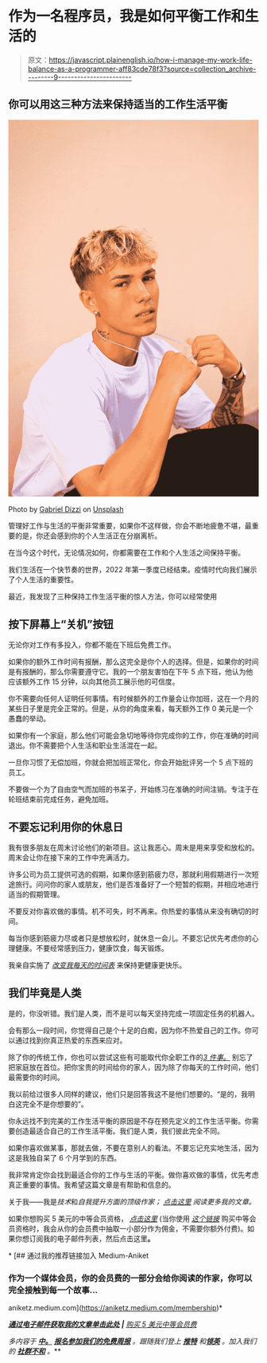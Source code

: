 # 作为一名程序员，我是如何平衡工作和生活的

> 原文：<https://javascript.plainenglish.io/how-i-manage-my-work-life-balance-as-a-programmer-aff83cde78f3?source=collection_archive---------9----------------------->

## 你可以用这三种方法来保持适当的工作生活平衡

![](img/a35f6e0052aa4f318c9bab35909ec805.png)

Photo by [Gabriel Dizzi](https://unsplash.com/@gabrieldizzi?utm_source=unsplash&utm_medium=referral&utm_content=creditCopyText) on [Unsplash](https://unsplash.com/?utm_source=unsplash&utm_medium=referral&utm_content=creditCopyText)

管理好工作与生活的平衡非常重要，如果你不这样做，你会不断地疲惫不堪，最重要的是，你还会感到你的个人生活正在分崩离析。

在当今这个时代，无论情况如何，你都需要在工作和个人生活之间保持平衡。

我们生活在一个快节奏的世界，2022 年第一季度已经结束。疫情时代向我们展示了个人生活的重要性。

最近，我发现了三种保持工作生活平衡的惊人方法，你可以经常使用

## 按下屏幕上“关机”按钮

无论你对工作有多投入，你都不能在下班后免费工作。

如果你的额外工作时间有报酬，那么这完全是你个人的选择。但是，如果你的时间是有报酬的，那么你需要遵守它。我的一个朋友害怕在下午 5 点下班，他认为他应该额外工作 15 分钟，以向其他员工展示他的可信度。

你不需要向任何人证明任何事情。有时候额外的工作量会让你加班，这在一个月的某些日子里是完全正常的。但是，从你的角度来看，每天额外工作 0 美元是一个愚蠢的举动。

如果你有一个家庭，那么他们可能会急切地等待你完成你的工作，你在准确的时间退出。你不需要把个人生活和职业生活混在一起。

一旦你习惯了无偿加班，你就会把加班正常化，你会开始批评另一个 5 点下班的员工。

不要做一个为了自由空气而加班的书呆子，开始练习在准确的时间注销。专注于在轮班结束前完成任务，避免加班。

## 不要忘记利用你的休息日

我有很多朋友在周末讨论他们的新项目。这让我恶心。周末是用来享受和放松的。周末会让你在接下来的工作中充满活力。

许多公司为员工提供可选的假期，如果你感到筋疲力尽，那就利用假期进行一次短途旅行。问问你的家人或朋友，他们是否准备好了一个短暂的假期，并相应地进行适当的假期管理。

不要反对你喜欢做的事情。机不可失，时不再来。你热爱的事情从来没有确切的时间。

每当你感到筋疲力尽或者只是想放松时，就休息一会儿。不要忘记优先考虑你的心理健康。不要经常感到压力，健康饮食，每天锻炼。

我亲自实施了 [*改变我每天的时间表*](/3-changes-i-am-implementing-in-my-schedule-to-stay-healthier-as-a-developer-13e0757a91ea) 来保持更健康更快乐。

## 我们毕竟是人类

是的，你没听错。我们是人类，而不是可以每天坚持完成一项固定任务的机器人。

会有那么一段时间，你觉得自己是个十足的白痴，因为你不热爱自己的工作。你可以通过找到你真正热爱的东西来应对。

除了你的传统工作，你也可以尝试这些有可能取代你全职工作的[*3 件事。*](/3-things-programmers-can-do-apart-from-joining-the-it-industry-35784aeb8c25) 别忘了把家庭放在首位。把你宝贵的时间给你的家人，因为除了你每天的工作时间，他们最需要你的时间。

我以前给过很多人同样的建议，他们只是回答我这不是他们想要的。“是的，我明白这完全不是你想要的”。

你永远找不到完美的工作生活平衡的原因是不存在预先定义的工作生活平衡。你需要创造最适合自己的工作生活平衡。我们是人类，我们彼此完全不同。

如果你喜欢做某事，那就去做，不要在意别人的看法。不要忘记充实地生活，因为这是我独自呆了 6 个月学到的东西。

我非常肯定你会找到最适合你的工作与生活的平衡。做你喜欢做的事情，优先考虑真正重要的事情。我希望这篇文章是有帮助和信息的。

关于我——我是*技术*和*自我提升方面的顶级作家；* [*点击这里*](https://aniketz.medium.com/) *阅读更多我的文章。*

如果你想购买 5 美元的中等会员资格， [*点击这里*](https://aniketz.medium.com/membership) (当你使用 [*这个链接*](https://aniketz.medium.com/membership) 购买中等会员资格时，我会从你的会员费中抽取一小部分作为佣金，不需要你额外付费)。如果你想订阅我的电子邮件列表，然后点击这里[](https://aniketz.medium.com/subscribe)**。**

*[](https://aniketz.medium.com/membership) [## 通过我的推荐链接加入 Medium-Aniket

### 作为一个媒体会员，你的会员费的一部分会给你阅读的作家，你可以完全接触到每一个故事…

aniketz.medium.com](https://aniketz.medium.com/membership)* 

*[**通过电子邮件获取我的文章单击此处**](https://aniketz.medium.com/subscribe) **|** [购买 5 美元中等会员费](https://aniketz.medium.com/membership)*

**多内容于* [***中。***](https://plainenglish.io/) **[***报名参加我们的免费周报***](http://newsletter.plainenglish.io/) *。跟随我们登上* [***推特***](https://twitter.com/inPlainEngHQ) 和*[***领英***](https://www.linkedin.com/company/inplainenglish/) *。加入我们的* [***社群不和***](https://discord.gg/GtDtUAvyhW) *。*****